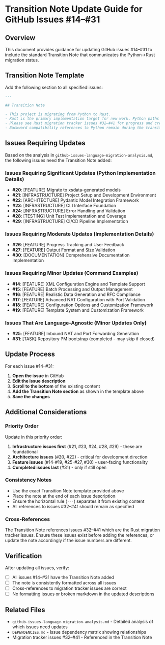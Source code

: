 # Transition Note Update Guide for GitHub Issues #14–#31

## Overview

This document provides guidance for updating GitHub issues #14–#31 to include the standard Transition Note that communicates the Python→Rust migration status.

## Transition Note Template

Add the following section to all specified issues:

```markdown
---

## Transition Note

- This project is migrating from Python to Rust.
- Rust is the primary implementation target for new work. Python paths are maintained temporarily for operator parity.
- Please see Rust migration tracker issues #32–#41 for progress and cross-links.
- Backward compatibility references to Python remain during the transition and will be removed post-cutover.
```

## Issues Requiring Updates

Based on the analysis in `github-issues-language-migration-analysis.md`, the following issues need the Transition Note added:

### Issues Requiring Significant Updates (Python Implementation Details)

- **#20**: [FEATURE] Migrate to xsdata-generated models
- **#21**: [INFRASTRUCTURE] Project Setup and Development Environment
- **#22**: [ARCHITECTURE] Pydantic Model Integration Framework
- **#23**: [INFRASTRUCTURE] CLI Interface Foundation
- **#24**: [INFRASTRUCTURE] Error Handling and Validation
- **#28**: [TESTING] Unit Test Implementation and Coverage
- **#29**: [INFRASTRUCTURE] CI/CD Pipeline Implementation

### Issues Requiring Moderate Updates (Implementation Details)

- **#26**: [FEATURE] Progress Tracking and User Feedback
- **#27**: [FEATURE] Output Format and Size Validation
- **#30**: [DOCUMENTATION] Comprehensive Documentation Implementation

### Issues Requiring Minor Updates (Command Examples)

- **#14**: [FEATURE] XML Configuration Engine and Template Support
- **#15**: [FEATURE] Batch Processing and Output Management
- **#16**: [FEATURE] Realistic Data Generation and RFC Compliance
- **#17**: [FEATURE] Advanced NAT Configuration with Port Validation
- **#18**: [FEATURE] Configuration Options and Customization Framework
- **#19**: [FEATURE] Template System and Customization Framework

### Issues That Are Language-Agnostic (Minor Updates Only)

- **#25**: [FEATURE] Inbound NAT and Port Forwarding Generation
- **#31**: [TASK] Repository PM bootstrap (completed - may skip if closed)

## Update Process

For each issue #14–#31:

1. **Open the issue** in GitHub
2. **Edit the issue description**
3. **Scroll to the bottom** of the existing content
4. **Add the Transition Note section** as shown in the template above
5. **Save the changes**

## Additional Considerations

### Priority Order

Update in this priority order:

1. **Infrastructure issues first** (#21, #23, #24, #28, #29) - these are foundational
2. **Architecture issues** (#20, #22) - critical for development direction
3. **Feature issues** (#14-#19, #25-#27, #30) - user-facing functionality
4. **Completed issues last** (#31) - only if still open

### Consistency Notes

- Use the exact Transition Note template provided above
- Place the note at the end of each issue description
- Ensure the horizontal rule (`---`) separates it from existing content
- All references to issues #32–#41 should remain as specified

### Cross-References

The Transition Note references issues #32–#41 which are the Rust migration tracker issues. Ensure these issues exist before adding the references, or update the note accordingly if the issue numbers are different.

## Verification

After updating all issues, verify:

- [ ] All issues #14–#31 have the Transition Note added
- [ ] The note is consistently formatted across all issues
- [ ] Cross-references to migration tracker issues are correct
- [ ] No formatting issues or broken markdown in the updated descriptions

## Related Files

- `github-issues-language-migration-analysis.md` - Detailed analysis of which issues need updates
- `DEPENDENCIES.md` - Issue dependency matrix showing relationships
- Migration tracker issues #32–#41 - Referenced in the Transition Note
